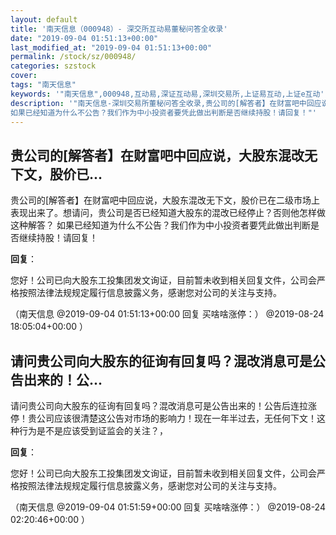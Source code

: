```yaml
---
layout: default
title: '南天信息（000948）- 深交所互动易董秘问答全收录'
date: "2019-09-04 01:51:13+00:00"
last_modified_at: "2019-09-04 01:51:13+00:00"
permalink: /stock/sz/000948/
categories: szstock
cover: 
tags: "南天信息"
keywords: '"南天信息",000948,互动易,深证互动易,深圳交易所,上证易互动,上证e互动'
description: '"南天信息-深圳交易所董秘问答全收录,贵公司的[解答者】在财富吧中回应说，大股东混改无下文，股价已在二级市场上表现出来了。想请问，贵公司是否已经知道大股东的混改已经停止？否则他怎样做这种解答？
如果已经知道为什么不公告？我们作为中小投资者要凭此做出判断是否继续持股！请回复！"'
---
```


## 贵公司的[解答者】在财富吧中回应说，大股东混改无下文，股价已...

贵公司的[解答者】在财富吧中回应说，大股东混改无下文，股价已在二级市场上表现出来了。想请问，贵公司是否已经知道大股东的混改已经停止？否则他怎样做这种解答？
如果已经知道为什么不公告？我们作为中小投资者要凭此做出判断是否继续持股！请回复！

**回复**：

您好！公司已向大股东工投集团发文询证，目前暂未收到相关回复文件，公司会严格按照法律法规规定履行信息披露义务，感谢您对公司的关注与支持。 

（南天信息  @2019-09-04 01:51:13+00:00 回复 买啥啥涨停：）  @2019-08-24 18:05:04+00:00 ）

## 请问贵公司向大股东的征询有回复吗？混改消息可是公告出来的！公...

请问贵公司向大股东的征询有回复吗？混改消息可是公告出来的！公告后连拉涨停！贵公司应该很清楚这公告对市场的影响力！现在一年半过去，无任何下文！这种行为是不是应该受到证监会的关注？，

**回复**：

您好！公司已向大股东工投集团发文询证，目前暂未收到相关回复文件，公司会严格按照法律法规规定履行信息披露义务，感谢您对公司的关注与支持。 

（南天信息  @2019-09-04 01:51:59+00:00 回复 买啥啥涨停：）  @2019-08-24 02:20:46+00:00 ）

